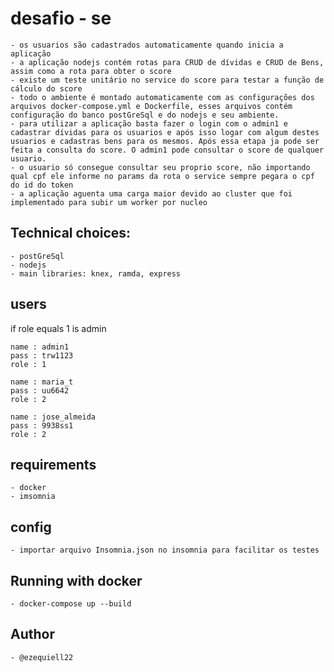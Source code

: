 # desafio - se  

    - os usuarios são cadastrados automaticamente quando inicia a aplicação
    - a aplicação nodejs contém rotas para CRUD de dívidas e CRUD de Bens, assim como a rota para obter o score
    - existe um teste unitário no service do score para testar a função de cálculo do score
    - todo o ambiente é montado automaticamente com as configurações dos arquivos docker-compose.yml e Dockerfile, esses arquivos contém configuração do banco postGreSql e do nodejs e seu ambiente.
    - para utilizar a aplicação basta fazer o login com o admin1 e cadastrar dívidas para os usuarios e após isso logar com algum destes usuarios e cadastras bens para os mesmos. Após essa etapa ja pode ser feita a consulta do score. O admin1 pode consultar o score de qualquer usuario.
    - o usuario só consegue consultar seu proprio score, não importando qual cpf ele informe no params da rota o service sempre pegara o cpf do id do token
    - a aplicação aguenta uma carga maior devido ao cluster que foi implementado para subir um worker por nucleo 
    
## Technical choices:
    - postGreSql
    - nodejs
    - main libraries: knex, ramda, express

## users
   if role equals 1 is admin 

    name : admin1
    pass : trw1123
    role : 1

    name : maria_t
    pass : uu6642
    role : 2

    name : jose_almeida
    pass : 9938ss1
    role : 2
## requirements

    - docker
    - imsomnia

## config

    - importar arquivo Insomnia.json no insomnia para facilitar os testes

## Running with docker
    - docker-compose up --build

## Author
    - @ezequiell22